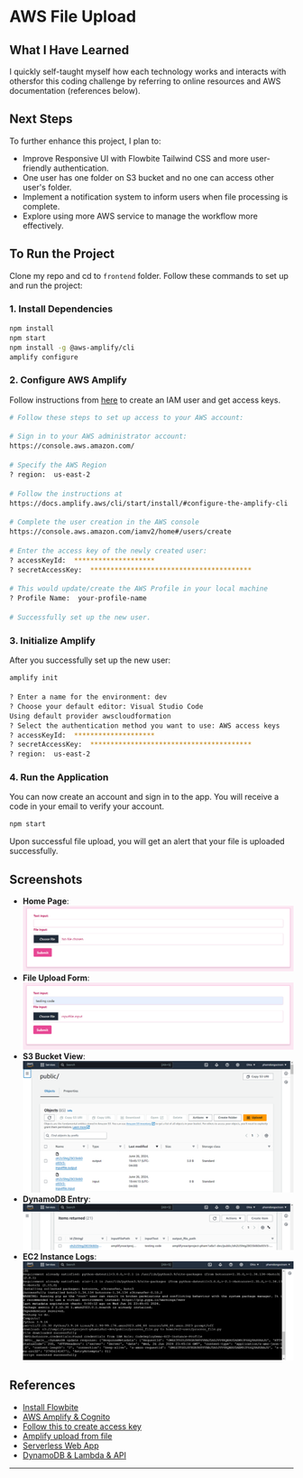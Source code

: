 # AWS File Upload

## What I Have Learned

I quickly self-taught myself how each technology works and interacts with othersfor this coding challenge by referring to online resources and AWS documentation (references below).

## Next Steps

To further enhance this project, I plan to:

- Improve Responsive UI with Flowbite Tailwind CSS and more user-friendly authentication.
- One user has one folder on S3 bucket and no one can access other user's folder.
- Implement a notification system to inform users when file processing is complete.
- Explore using more AWS service to manage the workflow more effectively.

## To Run the Project

Clone my repo and cd to ```frontend``` folder. Follow these commands to set up and run the project:

### 1. Install Dependencies

```bash
npm install
npm start
npm install -g @aws-amplify/cli
amplify configure
```

### 2. Configure AWS Amplify

Follow instructions from [here](https://docs.amplify.aws/gen1/javascript/tools/cli/start/set-up-cli/#configure-the-amplify-cli) to create an IAM user and get access keys.

```bash
# Follow these steps to set up access to your AWS account:

# Sign in to your AWS administrator account:
https://console.aws.amazon.com/

# Specify the AWS Region
? region:  us-east-2

# Follow the instructions at
https://docs.amplify.aws/cli/start/install/#configure-the-amplify-cli

# Complete the user creation in the AWS console
https://console.aws.amazon.com/iamv2/home#/users/create

# Enter the access key of the newly created user:
? accessKeyId:  ********************
? secretAccessKey:  ****************************************

# This would update/create the AWS Profile in your local machine
? Profile Name:  your-profile-name

# Successfully set up the new user.
```

### 3. Initialize Amplify

After you successfully set up the new user:

```bash
amplify init

? Enter a name for the environment: dev
? Choose your default editor: Visual Studio Code
Using default provider awscloudformation
? Select the authentication method you want to use: AWS access keys
? accessKeyId:  ********************
? secretAccessKey:  ****************************************
? region:  us-east-2
```

### 4. Run the Application

You can now create an account and sign in to the app. You will receive a code in your email to verify your account.

```bash
npm start
```

Upon successful file upload, you will get an alert that your file is uploaded successfully.

## Screenshots

- **Home Page**: ![Home Page](screenshots/home-page.png)
- **File Upload Form**: ![File Upload Form](screenshots/uploadfile.png)
- **S3 Bucket View**: ![S3 Bucket View](screenshots/s3bucket.png)
- **DynamoDB Entry**: ![DynamoDB Entry](screenshots/dynamodb.png)
- **EC2 Instance Logs**: ![EC2 Instance Logs](screenshots/ec2.png)

## References

- [Install Flowbite](https://flowbite.com/docs/getting-started/react/)
- [AWS Amplify & Cognito](https://docs.aws.amazon.com/prescriptive-guidance/latest/patterns/create-a-react-app-by-using-aws-amplify-and-add-authentication-with-amazon-cognito.html)
- [Follow this to create access key](https://docs.amplify.aws/gen1/javascript/tools/cli/start/set-up-cli/#configure-the-amplify-cli)
- [Amplify upload from file](https://docs.amplify.aws/javascript/build-a-backend/storage/upload-files/)
- [Serverless Web App](https://aws.amazon.com/getting-started/hands-on/build-serverless-web-app-lambda-apigateway-s3-dynamodb-cognito/module-3/)
- [DynamoDB & Lambda & API](https://docs.aws.amazon.com/apigateway/latest/developerguide/http-api-dynamo-db.html)

---
